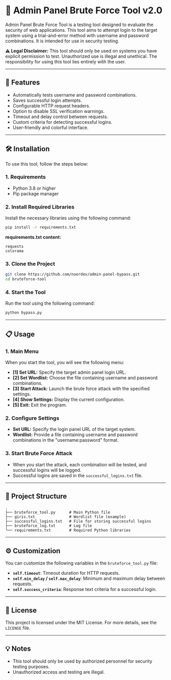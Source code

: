 # 🔐 Admin Panel Brute Force Tool v2.0

Admin Panel Brute Force Tool is a testing tool designed to evaluate the security of web applications. This tool aims to attempt login to the target system using a trial-and-error method with username and password combinations. It is intended for use in security testing.

**⚠️ Legal Disclaimer:** This tool should only be used on systems you have explicit permission to test. Unauthorized use is illegal and unethical. The responsibility for using this tool lies entirely with the user.

---

## 🚀 Features
- Automatically tests username and password combinations.
- Saves successful login attempts.
- Configurable HTTP request headers.
- Option to disable SSL verification warnings.
- Timeout and delay control between requests.
- Custom criteria for detecting successful logins.
- User-friendly and colorful interface.

---

## 🛠️ Installation

To use this tool, follow the steps below:

### 1. Requirements
- Python 3.8 or higher
- Pip package manager

### 2. Install Required Libraries

Install the necessary libraries using the following command:

```bash
pip install -r requirements.txt
```

**requirements.txt content:**
```
requests
colorama
```

### 3. Clone the Project

```bash
git clone https://github.com/noerdev/admin-panel-bypass.git
cd bruteforce-tool
```

### 4. Start the Tool

Run the tool using the following command:

```bash
python bypass.py
```

---

## 📋 Usage

### 1. Main Menu
When you start the tool, you will see the following menu:
- **[1] Set URL:** Specify the target admin panel login URL.
- **[2] Set Wordlist:** Choose the file containing username and password combinations.
- **[3] Start Attack:** Launch the brute force attack with the specified settings.
- **[4] Show Settings:** Display the current configuration.
- **[5] Exit:** Exit the program.

### 2. Configure Settings
- **Set URL:** Specify the login panel URL of the target system.
- **Wordlist:** Provide a file containing username and password combinations in the "username:password" format.

### 3. Start Brute Force Attack
- When you start the attack, each combination will be tested, and successful logins will be logged.
- Successful logins are saved in the `successful_logins.txt` file.

---

## 📂 Project Structure

```
.
├── bruteforce_tool.py      # Main Python file
├── giris.txt               # Wordlist file (example)
├── successful_logins.txt   # File for storing successful logins
├── bruteforce_log.txt      # Log file
└── requirements.txt        # Required Python libraries
```

---

## ⚙️ Customization
You can customize the following variables in the `bruteforce_tool.py` file:
- **`self.timeout`**: Timeout duration for HTTP requests.
- **`self.min_delay` / `self.max_delay`**: Minimum and maximum delay between requests.
- **`self.success_criteria`**: Response text criteria for a successful login.

---

## 📖 License
This project is licensed under the MIT License. For more details, see the `LICENSE` file.

---

## 💡 Notes
- This tool should only be used by authorized personnel for security testing purposes.
- Unauthorized access and testing are illegal.

